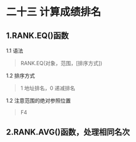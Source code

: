# 二十三 计算成绩排名
## 1.RANK.EQ()函数
1.1 语法
> RANK.EQ(对象，范围，[排序方式])

1.2 排序方式
> 1 地址排名，0 递减排名

1.2 注意范围的绝对参照位置
> F4

## 2.RANK.AVG()函数，处理相同名次


